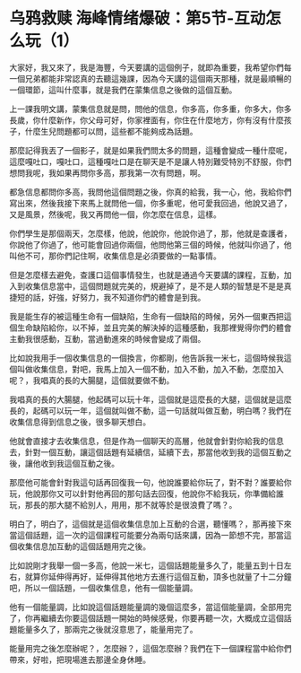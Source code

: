 # 乌鸦救赎 海峰情绪爆破：第5节-互动怎么玩（1）

大家好，我又來了，我是海豐，今天要講的這個例子，就即為重要，我希望你們每一個兄弟都能非常認真的去聽這幾課，因為今天講的這個兩天那種，就是最順暢的一個環節，這叫什麼事，就是我們在蒙集信息之後做的這個互動。

上一課我明文講，蒙集信息就是問，問他的信息，你多高，你多重，你多大，你多長歲，你什麼新作，你父母可好，你家裡面有，你住在什麼地方，你有沒有什麼孩子，什麼生兒問題都可以問，這些都不能夠成為話題。

那麼記得我丟了一個影子，就是如果我們問太多的問題，這種會變成一種什麼呢，這麼嘎吐口，嘎吐口，這種嘎吐口是在聊天是不是讓人特別難受特別不舒服，你們想問我呢，我如果再問你多高，那我第一次有問題，啊。

都急信息都問你多高，我問他這個問題之後，你真的給我，我一心，他，我給你們寫出來，然後我接下來馬上就問他一個，你多重呢，他可愛我回過，他說又過了，又是風景，然後呢，我又再問他一個，你怎麼在信息，這樣。

你們學生是那個兩天，怎麼樣，他說，他說你，他說你過了，那，他就是查護者，你說他了你過了，他可能會回過你兩個，他問他第三個的時候，他就叫你過了，他叫他不可，那你們記住啊，收集信息是必須要做的一點事情。

但是怎麼樣去避免，查護口這個事情發生，也就是通過今天要講的課程，互動，加入到收集信息當中，這個問題就完美的，規避掉了，是不是人類的智慧是不是是真捷短的話，好強，好努力，我不知道你們的體會是到我。

我是能生存的被這種生命有一個缺陷，生命有一個缺陷的時候，另外一個東西把這個生命缺陷給你，以不掉，並且完美的解決掉的這種感動，我那裡覺得你們的體會主動我很感動，互動，當過動進來的時候會變成了兩個。

比如說我用手一個收集信息的一個換言，你都剛，他告訴我一米七，這個時候我這個叫做收集信息，對吧，我馬上加入一個不動，加入不動，加入不動，怎麼加入呢？，我唱真的長的大腸腿，這個就要做不動。

我唱真的長的大腸腿，他起碼可以玩十年，這個就是這麼長的大腿，這個就是這麼長的，起碼可以玩一年，這個就叫做不動，這一句話就叫做互動，明白嗎？我們在收集信息得到信息之後，很多聊天想白。

他就會直接才去收集信息，但是作為一個聊天的高層，他就會針對你給我的信息去，針對一個互動，讓這個話題有延續信，延續下去，那當他收到我的這個互動之後，讓他收到我這個互動之後。

那麼他可能會針對我這句話再回復我一句，他說誰要給你玩了，對不對？誰要給你玩，他說那你又可以針對他再回的那句話去回復，他說你不給我玩，你準備給誰玩，那長的那大腿不給別人，用用，那不就等於是很浪費了嗎？。

明白了，明白了，這個就是這個收集信息加上互動的合選，聽懂嗎？，那再接下來當這個話題，這一次的這個課程可能要分為兩句話來講，因為一節想不完，那當這個收集信息加互動的這個話題用完之後。

比如說剛才我舉一個一多高，他說一米七，這個話題能量多久了，能量五到十日左右，就算你延伸得再好，延伸得其他地方去進行這個互動，頂多也就量了十二分鐘吧，所以一個話題，一個收集信息，他有一個能量調。

他有一個能量調，比如說這個話題能量調的幾個這麼多，當這個能量調，全部用完了，你再繼續去你要這個話題一開始的時候感覺，你要再聽一次，大概成立這個話題能量多久了，那兩完之後就沒意思了，能量用完了。

能量用完之後怎麼辦呢？，怎麼辦？，這個怎麼辦？我們在下一個課程當中給你們帶來，好啦，把現場進去那邊全身休睡。